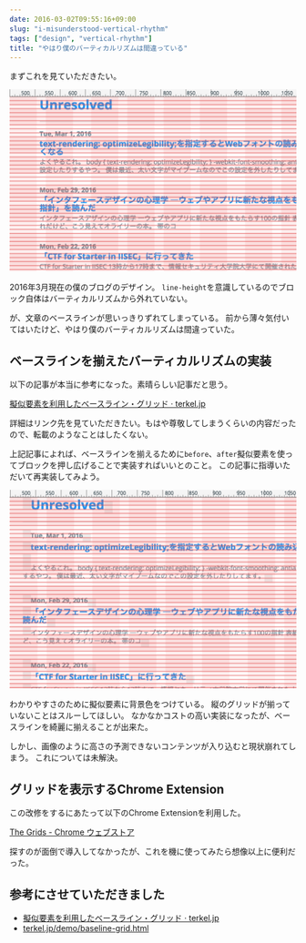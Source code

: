 ```yaml
---
date: 2016-03-02T09:55:16+09:00
slug: "i-misunderstood-vertical-rhythm"
tags: ["design", "vertical-rhythm"]
title: "やはり僕のバーティカルリズムは間違っている"
---
```


まずこれを見ていただきたい。

[<img src="/images/2016-03-02/invalid.png" alt="invalid">](/images/2016-03-02/invalid.png)

2016年3月現在の僕のブログのデザイン。
`line-height`を意識しているのでブロック自体はバーティカルリズムから外れていない。

が、文章のベースラインが思いっきりずれてしまっている。
前から薄々気付いてはいたけど、やはり僕のバーティカルリズムは間違っていた。

## ベースラインを揃えたバーティカルリズムの実装

以下の記事が本当に参考になった。素晴らしい記事だと思う。

[擬似要素を利用したベースライン・グリッド · terkel.jp](http://terkel.jp/archives/2014/11/baseline-grid-pseudo-elements/)

詳細はリンク先を見ていただきたい。もはや尊敬してしまうくらいの内容だったので、転載のようなことはしたくない。

上記記事によれば、ベースラインを揃えるために`before`、`after`擬似要素を使ってブロックを押し広げることで実装すればいいとのこと。
この記事に指導いただいて再実装してみよう。

[<img src="/images/2016-03-02/valid.png" alt="invalid">](/images/2016-03-02/valid.png)

わかりやすさのために擬似要素に背景色をつけている。
縦のグリッドが揃っていないことはスルーしてほしい。
なかなかコストの高い実装になったが、ベースラインを綺麗に揃えることが出来た。

しかし、画像のように高さの予測できないコンテンツが入り込むと現状崩れてしまう。
これについては未解決。

## グリッドを表示するChrome Extension

この改修をするにあたって以下のChrome Extensionを利用した。

[The Grids - Chrome ウェブストア](https://chrome.google.com/webstore/detail/the-grids/jgfgflhpelebngbkojdfjjekjnkgdcag)

探すのが面倒で導入してなかったが、これを機に使ってみたら想像以上に便利だった。

## 参考にさせていただきました

* [擬似要素を利用したベースライン・グリッド · terkel.jp](http://terkel.jp/archives/2014/11/baseline-grid-pseudo-elements/)
* [terkel.jp/demo/baseline-grid.html](http://terkel.jp/demo/baseline-grid.html)
